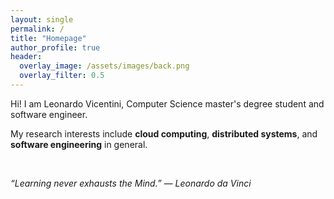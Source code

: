```yaml
---
layout: single
permalink: /
title: "Homepage"
author_profile: true
header:
  overlay_image: /assets/images/back.png
  overlay_filter: 0.5
---
```


Hi! I am Leonardo Vicentini, Computer Science master's degree student and software engineer.

My research interests include **cloud computing**, **distributed systems**, and **software engineering** in general.

<br>

<i>“Learning never exhausts the Mind.” — Leonardo da Vinci</i>

